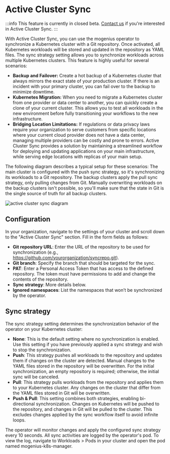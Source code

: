 ﻿---
sidebar_position: 8
description: Use Active Cluster Sync to synchronize Kubernetes workloads with Git.
---

# Active Cluster Sync

:::info
This feature is currently in closed beta. [Contact us](mailto:support@mogenius.com) if you're interested in Active Cluster Sync.
:::

With Active Cluster Sync, you can use the mogenius operator to synchronize a Kubernetes cluster with a Git repository. Once activated, all Kubernetes workloads will be stored and updated in the repository as YAML files. The sync strategy setting allows you to synchronize workloads across multiple Kubernetes clusters. This feature is highly useful for several scenarios:

- **Backup and Failover:** Create a hot backup of a Kubernetes cluster that always mirrors the exact state of your production cluster. If there is an incident with your primary cluster, you can fail over to the backup to minimize downtime.
- **Kubernetes Migration:** When you need to migrate a Kubernetes cluster from one provider or data center to another, you can quickly create a clone of your current cluster. This allows you to test all workloads in the new environment before fully transitioning your workflows to the new infrastructure.
- **Bridging Location Limitations:** If regulations or data privacy laws require your organization to serve customers from specific locations where your current cloud provider does not have a data center, managing multiple providers can be costly and prone to errors. Active Cluster Sync provides a solution by maintaining a streamlined workflow for deploying and updating applications on your main infrastructure, while serving edge locations with replicas of your main setup.

The following diagram describes a typical setup for these scenarios: The main cluster is configured with the push sync strategy, so it's synchronizing its workloads to a Git repository. The backup clusters apply the pull sync strategy, only pulling changes from Git. Manually overwriting workloads on the backup clusters isn't possible, so you'll make sure that the state in Git is the single source of truth for all backup clusters.

![active cluster sync diagram](/img/active-cluster-sync-diagram.png)

## Configuration

In your organization, navigate to the settings of your cluster and scroll down to the "Active Cluster Sync" section. Fill in the form fields as follows:

- **Git repository URL**: Enter the URL of the repository to be used for synchronization (e.g., https://github.com/yourorganization/syncrepo.git).
- **Git branch**: Specify the branch that should be targeted for the sync.
- **PAT**: Enter a Personal Access Token that has access to the defined repository. The token must have permissions to add and change the contents of the repository.
- **Sync strategy**: More details below.
- **Ignored namespaces**: List the namespaces that won’t be synchronized by the operator.

## Sync strategy

The sync strategy setting determines the synchronization behavior of the operator on your Kubernetes cluster:

- **None**: This is the default setting where no synchronization is enabled. Use this setting if you have previously applied a sync strategy and wish to stop the synchronization.
- **Push**: This strategy pushes all workloads to the repository and updates them if changes on the cluster are detected. Manual changes to the YAML files stored in the repository will be overwritten. For the initial synchronization, an empty repository is required; otherwise, the initial sync will be canceled.
- **Pull**: This strategy pulls workloads from the repository and applies them to your Kubernetes cluster. Any changes on the cluster that differ from the YAML files stored in Git will be overwritten.
- **Push & Pull**: This setting combines both strategies, enabling bi-directional synchronization. Changes on Kubernetes will be pushed to the repository, and changes in Git will be pulled to the cluster. This excludes changes applied by the sync workflow itself to avoid infinite loops.

The operator will monitor changes and apply the configured sync strategy every 10 seconds. All sync activities are logged by the operator's pod. To view the log, navigate to Workloads > Pods in your cluster and open the pod named mogenius-k8s-manager.